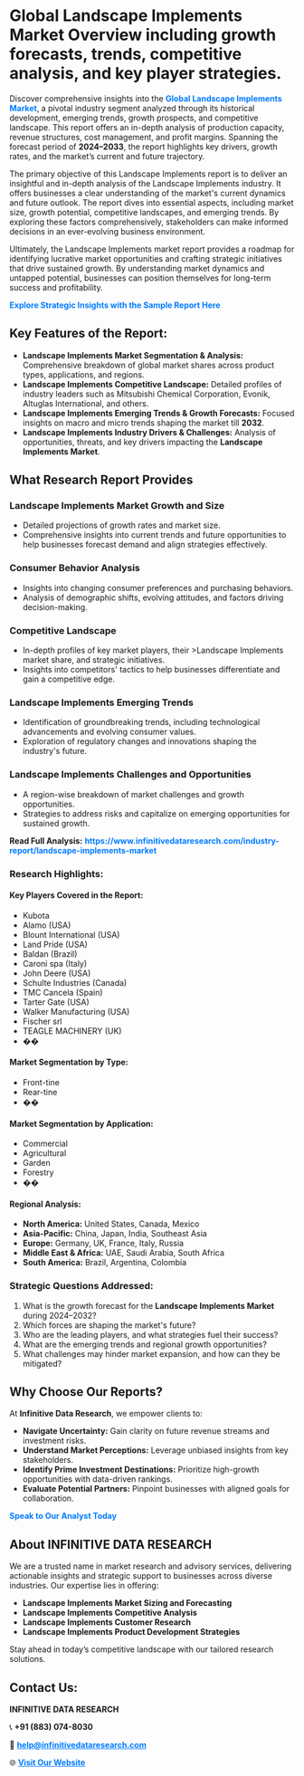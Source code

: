 <h1>Global Landscape Implements Market Overview including growth forecasts, trends, competitive analysis, and key player strategies.</h1>
<p>
Discover comprehensive insights into the 
<a href="https://www.infinitivedataresearch.com/industry-report/landscape-implements-market" rel="dofollow" style="color: #007BFF; text-decoration: none;"><strong>Global Landscape Implements Market</strong></a>, a pivotal industry segment analyzed through its historical development, emerging trends, growth prospects, and competitive landscape. This report offers an in-depth analysis of production capacity, revenue structures, cost management, and profit margins. Spanning the forecast period of <strong>2024–2033</strong>, the report highlights key drivers, growth rates, and the market’s current and future trajectory.
</p>
<p>
The primary objective of this Landscape Implements report is to deliver an insightful and in-depth analysis of the Landscape Implements industry. It offers businesses a clear understanding of the market's current dynamics and future outlook. The report dives into essential aspects, including market size, growth potential, competitive landscapes, and emerging trends. By exploring these factors comprehensively, stakeholders can make informed decisions in an ever-evolving business environment.
</p>
<p>
Ultimately, the Landscape Implements market report provides a roadmap for identifying lucrative market opportunities and crafting strategic initiatives that drive sustained growth. By understanding market dynamics and untapped potential, businesses can position themselves for long-term success and profitability.
</p>
<p>
<a href="https://www.infinitivedataresearch.com/request-sample/reportId=104566" style="color: #007BFF; text-decoration: none;"><strong>Explore Strategic Insights with the Sample Report Here</strong></a>
</p>

<h2>Key Features of the Report:</h2>
<ul>
<li><strong>Landscape Implements Market Segmentation & Analysis:</strong> Comprehensive breakdown of global market shares across product types, applications, and regions.</li>
<li><strong>Landscape Implements Competitive Landscape:</strong> Detailed profiles of industry leaders such as Mitsubishi Chemical Corporation, Evonik, Altuglas International, and others.</li>
<li><strong>Landscape Implements Emerging Trends & Growth Forecasts:</strong> Focused insights on macro and micro trends shaping the market till <strong>2032</strong>.</li>
<li><strong>Landscape Implements Industry Drivers & Challenges:</strong> Analysis of opportunities, threats, and key drivers impacting the <strong>Landscape Implements Market</strong>.</li>
</ul>

<h2>What Research Report Provides</h2>
<h3>Landscape Implements Market Growth and Size</h3>
<ul>
<li>Detailed projections of growth rates and market size.</li>
<li>Comprehensive insights into current trends and future opportunities to help businesses forecast demand and align strategies effectively.</li>
</ul>

<h3>Consumer Behavior Analysis</h3>
<ul>
<li>Insights into changing consumer preferences and purchasing behaviors.</li>
<li>Analysis of demographic shifts, evolving attitudes, and factors driving decision-making.</li>
</ul>

<h3>Competitive Landscape</h3>
<ul>
<li>In-depth profiles of key market players, their >Landscape Implements market share, and strategic initiatives.</li>
<li>Insights into competitors' tactics to help businesses differentiate and gain a competitive edge.</li>
</ul>

<h3>Landscape Implements Emerging Trends</h3>
<ul>
<li>Identification of groundbreaking trends, including technological advancements and evolving consumer values.</li>
<li>Exploration of regulatory changes and innovations shaping the industry's future.</li>
</ul>

<h3>Landscape Implements Challenges and Opportunities</h3>
<ul>
<li>A region-wise breakdown of market challenges and growth opportunities.</li>
<li>Strategies to address risks and capitalize on emerging opportunities for sustained growth.</li>
</ul>
<p><strong>Read Full Analysis:</strong> <a href="https://www.infinitivedataresearch.com/industry-report/landscape-implements-market" rel="dofollow" style="color: #007BFF; text-decoration: none;"><strong>https://www.infinitivedataresearch.com/industry-report/landscape-implements-market</strong></a></p>
<h3>Research Highlights:</h3>
<h4>Key Players Covered in the Report:</h4>
<ul><li>Kubota</li><li>Alamo (USA)</li><li>Blount International (USA)</li><li>Land Pride (USA)</li><li>Baldan (Brazil)</li><li>Caroni spa (Italy)</li><li>John Deere (USA)</li><li>Schulte Industries (Canada)</li><li>TMC Cancela (Spain)</li><li>Tarter Gate (USA)</li><li>Walker Manufacturing (USA)</li><li>Fischer srl</li><li>TEAGLE MACHINERY (UK)</li><li>��</li></ul>
<h4>Market Segmentation by Type:</h4>
<ul><li>Front-tine</li><li>Rear-tine</li><li>��</li></ul>
<h4>Market Segmentation by Application:</h4>
<ul><li>Commercial</li><li>Agricultural</li><li>Garden</li><li>Forestry</li><li>��</li></ul>

<h4>Regional Analysis:</h4>
<ul>
<li><strong>North America:</strong> United States, Canada, Mexico</li>
<li><strong>Asia-Pacific:</strong> China, Japan, India, Southeast Asia</li>
<li><strong>Europe:</strong> Germany, UK, France, Italy, Russia</li>
<li><strong>Middle East & Africa:</strong> UAE, Saudi Arabia, South Africa</li>
<li><strong>South America:</strong> Brazil, Argentina, Colombia</li>
</ul>

<h3>Strategic Questions Addressed:</h3>
<ol>
<li>What is the growth forecast for the <strong>Landscape Implements Market</strong> during 2024–2032?</li>
<li>Which forces are shaping the market's future?</li>
<li>Who are the leading players, and what strategies fuel their success?</li>
<li>What are the emerging trends and regional growth opportunities?</li>
<li>What challenges may hinder market expansion, and how can they be mitigated?</li>
</ol>

<h2>Why Choose Our Reports?</h2>
<p>At <strong>Infinitive Data Research</strong>, we empower clients to:</p>
<ul>
<li><strong>Navigate Uncertainty:</strong> Gain clarity on future revenue streams and investment risks.</li>
<li><strong>Understand Market Perceptions:</strong> Leverage unbiased insights from key stakeholders.</li>
<li><strong>Identify Prime Investment Destinations:</strong> Prioritize high-growth opportunities with data-driven rankings.</li>
<li><strong>Evaluate Potential Partners:</strong> Pinpoint businesses with aligned goals for collaboration.</li>
</ul>
<p><a href="https://www.infinitivedataresearch.com/industry-report/landscape-implements-market" rel="dofollow" style="color: #007BFF; text-decoration: none;"><strong>Speak to Our Analyst Today</strong></a></p>

<h2>About INFINITIVE DATA RESEARCH</h2>
<p>We are a trusted name in market research and advisory services, delivering actionable insights and strategic support to businesses across diverse industries. Our expertise lies in offering:</p>
<ul>
<li><strong>Landscape Implements Market Sizing and Forecasting</strong></li>
<li><strong>Landscape Implements Competitive Analysis</strong></li>
<li><strong>Landscape Implements Customer Research</strong></li>
<li><strong>Landscape Implements Product Development Strategies</strong></li>
</ul>
<p>Stay ahead in today’s competitive landscape with our tailored research solutions.</p>

<h2>Contact Us:</h2>
<p><strong>INFINITIVE DATA RESEARCH</strong></p>
<p>📞 <strong>+91 (883) 074-8030</strong></p>
<p>📧 <strong><a href="mailto:help@infinitivedataresearch.com" style="color: #007BFF;">help@infinitivedataresearch.com</a></strong></p>
<p>🌐 <strong><a href="https://www.infinitivedataresearch.com" rel="dofollow" style="color: #007BFF;">Visit Our Website</a></strong></p>
